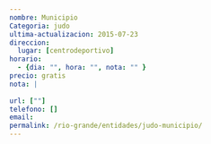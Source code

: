 ```yaml
---
nombre: Municipio
Categoria: judo
ultima-actualizacion: 2015-07-23
direccion: 
  lugar: [centrodeportivo]
horario: 
  - {dia: "", hora: "", nota: "" }
precio: gratis
nota: | 
  
url: [""]
telefono: []
email: 
permalink: /rio-grande/entidades/judo-municipio/
---
```


